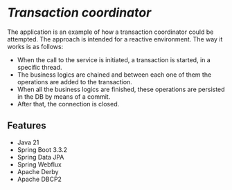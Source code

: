 # _Transaction coordinator_

The application is an example of how a transaction coordinator could be attempted. The approach is intended for a reactive environment. The way it works is as follows:

- When the call to the service is initiated, a transaction is started, in a specific thread.
- The business logics are chained and between each one of them the operations are added to the transaction.
- When all the business logics are finished, these operations are persisted in the DB by means of a commit.
- After that, the connection is closed.

## Features

- Java 21
- Spring Boot 3.3.2
- Spring Data JPA
- Spring Webflux
- Apache Derby
- Apache DBCP2
